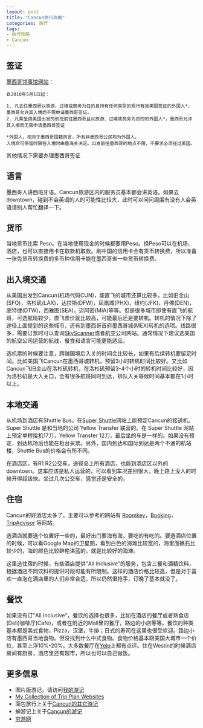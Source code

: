 ```yaml
---
layout: post
title: "Cancun旅行攻略"
categories: 旅行
tags:
- 旅行攻略
- Cancun
---
```


## 签证 ##
[墨西哥领事馆网站](http://www.mexicocanton.com/detail.asp?id=92)：

    自2010年5月1日起：

    1. 凡去往墨西哥以旅游、过境或商务为目的且持有任何类型的现行有效美国签证的外国人*，墨西哥允许其入境而不需申请墨西哥签证。
    2. 凡乘坐由美国出发的航班前往墨西哥且以旅游、过境或商务为目的的外国人*，墨西哥允许其入境而无需申请墨西哥签证

    *外国人，相对于墨西哥国籍而言，所有非墨西哥公民均为外国人。
    入境后可停留时限在入境时由墨海关决定。出发前往墨西哥的地点不限，不要求必须经过美国。



其他情况下需要办理墨西哥签证

## 语言 ##
墨西哥人讲西班牙语。Cancun旅游区内的服务员基本都会讲英语。如果去downtown，碰到不会英语的人的可能性比较大，此时可以问问周围有没有人会英语请别人帮忙翻译一下。

## 货币 ##
当地货币比索 Peso。在当地使用现金的时候都要用Peso。换Peso可以在机场、酒店，也可以直接用卡在取款机取款。刷中国的信用卡会有货币转换费，所以准备一张免货币转换费的多币种信用卡能在墨西哥省一些货币转换费。

## 出入境交通 ##
从美国出发到Cancun(机场代码CUN)，能直飞的城市还算比较多，比如旧金山(SFO)，洛杉矶(LAX)，达拉斯(DFW)，凤凰城(PHX)，纽约(JFK)，丹佛(DEN)，底特律(DTW)，西雅图(SEA)，迈阿密(MIA)等等。但是很多城市即使有直飞的航班，可选航班较少，直飞票价就比较高，可能最后还是要转机。转机的情况下除了途径上面提到的这些城市，还有到墨西哥首府墨西哥城(MEX)转机的选项。线路很多，需要订票时可以查询[SkyScanner](http://www.skyscanner.net)或者航空公司网站。通常情况下建议选美国的航空公司运营的航线，餐食和语言可能更能适应。

选机票的时候要注意，跨越国境后入关的时间会比较长，如果有后续转机要留足时间。比如美国飞Cancun在墨西哥城转机，预留3小时转机时间比较好。又比如Cancun飞旧金山在洛杉矶转机，在洛杉矶预留3-4个小时的转机时间比较好，因为洛杉矶是大入关口，会有很多航班同时到达，排队入关等候时间基本都在1小时以上。

## 本地交通 ##
从机场到酒店有Shuttle Bus。在[Super Shuttle](http://www.supershuttle.com/Locations/CUNAirportShuttleCancun.aspx)网站上能预定Cancun的接送机。Super Shuttle 是和当地的公司 Yellow Transfer 联营的。在 Super Shuttle 网站上预定单程接机17刀，Yellow Transfer 12刀，最后坐的车是一样的。如果没有预定，到达机场后也能在柜台买票。另外，国内到达和国际到达是两个不通的航站楼，Shuttle Bus的价格会有所不同。

在酒店区，有R1 R2公交车，途径岛上所有酒店，也能到酒店区以外的downtown。这车应该是私人运营的，可以看到车况差别很大，晚上路上没人的时候开得超级快。坐过几次公交车，感觉还是安全的。

## 住宿 ##
Cancun的好酒店太多了。主要可以参考的网站有 [Roomkey](http://www.roomkey.com/)，[Booking](http://www.booking.com/cancun)，[TripAdvisor](http://www.tripadvisor.com/Hotels-g150807-Cancun_Yucatan_Peninsula-Hotels.html) 等网站。

选酒店就要选个位置好一些的，最好出门要海有海，要吃的有吃的。要选酒店位置的时候，可以看Google Map的卫星图，看到白色的海滩比较宽的，海里面礁石比较少的，海的颜色比较鲜艳湛蓝的，就是比较好的海滩。

这里选住宿的时候，有些酒店提供"All Inclusive"的服务，包含三餐和酒精饮料，根据酒店不同饮料的提供时段可能有所限制。这样的酒店价格比较高，但是对于喜欢一直泡在酒店里的人们非常合适，所以仍然很抢手，订晚了基本就没了。

## 餐饮 ##
如果没有订"All Inclusive"，餐饮的选择也很多，比如在酒店的餐厅或者熟食店(Deli)咖啡厅(Cafe)，或者在附近的Mall里的餐厅，路边的小店等等。餐饮的种类基本都是美式食物，Pizza，汉堡，牛排；日式的寿司在这里也很受欢迎。路边小店有墨西哥当地食物。但没找到什么中式食物。食物价格基本跟美国大城市一个价位，甚至上浮10%-20%。大多数餐厅在[Yelp](http://www.yelp.com)上都有点评。住在Westin的时候酒店房间有厨房，酒店里还有超市，所以也可以自己做饭。

## 更多信息 ##
- 图片版游记，请访问[我的游记](http://breadtrip.com/trips/2388098321/)
- [My Collection of Trip Plan Websites](https://gist.github.com/imrickysu/63fdca46c184b9b60317)
- 面包旅行上关于[Cancun的其它游记](http://breadtrip.com/cancun/)
- 蝉游记上关于[Cancun的游记](http://chanyouji.com/attractions/153898-cancun)
- [穷游网](http://place.qyer.com/cancun/)
